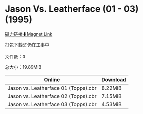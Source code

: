 # Jason Vs. Leatherface (01 - 03) (1995)

[磁力链接⬇Magnet Link](magnet:?xt=urn:btih:bf2e59ff344421a1598dc32748fc8ea5e9c89528&dn=Jason%20Vs.%20Leatherface%20%2801%20-%2003%29%20%281995%29)

打包下载📦仍在工事中

文件数：3

总大小：19.89MiB

Online | Download
--- | ---
Jason vs. Leatherface 01 (Topps).cbr | 8.22MiB
Jason vs. Leatherface 02 (Topps).cbr | 7.15MiB
Jason vs. Leatherface 03 (Topps).cbr | 4.53MiB